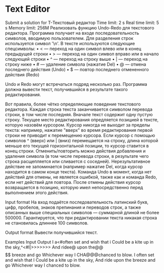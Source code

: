 # Text Editor

Submit a solution for T-Текстовый редактор
Time limit:	2 s
Real time limit:	5 s
Memory limit:	256M
Реализовать функцию Undo-Redo для текстового редактора. Программа получает на входе последовательность символов, вводимую пользователем. Для разделения строк используется символ '\n'. В тексте используются следующие спецсимволы:
• < — переход на один символ влево или в конец предыдущей строки
• > — переход на один символ вправо или в начало следующей строки
• ^ — переход на строку выше
• | — переход на строку ниже
• # — удаление символа (нажатие Del)
• @ — отмена последнего действия (Undo)
• $ — повтор последнего отмененного действия (Redo)

Undo и Redo могут встречаться подряд несколько раз. Программа должна вывести текст, получившийся в результате такого редактирования.

Вот правила, более чётко определяющие поведение текстового редактора.
Каждая строка текста заканчивается символом перевода строки, в том числе последняя. Вначале текст содержит одну пустую строку. Текущее место редактирования опредляется позицией в тексте, которую назовём курсором. Курсор никогда не выходит за пределы текста: например, нажатие "вверх" во время редактирования первой строки не приводит к перемещению курсора. Если курсор с помощью символов ^ (вверх) или | (вниз) перемещается на строку, длина которой меньше его текущей горизонтальной позиции, то курсор ставится в конец строки. Отменить/повторить можно действия добавления и удаления символа (в том числе перевода строки, в результате чего строка расщепляется или сливается с соседней). Нерезультативное действие не запоминается (например нажатие Del, когда курсор находится в самом конце текста). Команда Undo в момент, когда нет действий для отмены, не является ошибкой, также как и команда Redo, если нет действий для повтора. После отмены действия курсор возвращается в позицию, которую имел непосредственно перед выполнением этого действия.

Input format
На вход подаётся последовательность латинский букв, цифр, пробелов, знаков препинания и переводов строк, а также описанных выше специальных символов — суммарной длиной не более 500000.
Гарантируется, что при редактировании текста никакая строка не становилась длиннее 100 символов.

Output format
Вывести получившийся текст.

Examples
Input	Output
I a<#often set and wish that i
Could be a kite up in the sky,^<#I|>>>>>>>
And ridee@ upon the@@$$$$$$ breeze and go
Whichever way I CHA@@@chanced to blow.
I often set and wish that I
Could be a kite up in the sky,
And ride upon the breeze and go
Whichever way I chanced to blow.
